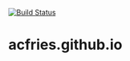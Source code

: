 [![Build Status](https://travis-ci.org/acfries/acfries.github.io.svg?branch=site-dev)](https://travis-ci.org/acfries/acfries.github.io)
# acfries.github.io
